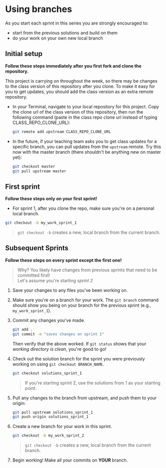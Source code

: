 # Using branches

As you start each sprint in this series you are strongly encouraged to:

* start from the previous solutions and build on them
* do your work on your own new local branch

## Initial setup

**Follow these steps immediately after you first fork and clone the repository.**

This project is carrying on throughout the week, so there may be changes to the class version of this repository after you clone.  To make it easy for you to get updates, you should add the class version as an extra remote repository.   

* In your Terminal, navigate to your local repository for this project. Copy the clone url of the class version of this repository, then run the following command (paste in the class repo clone url instead of typing CLASS_REPO_CLONE_URL):

    ```sh
    git remote add upstream CLASS_REPO_CLONE_URL
    ```

* In the future, if your teaching team asks you to get class updates for a specific branch, you can pull updates from the `upstream` remote.  Try this now with the master branch (there shouldn't be anything new on master yet):

    ```sh
    git checkout master
    git pull upstream master
    ```

## First sprint

**Follow these steps only on your first sprint!**

* For sprint 1, after you clone the repo, make sure you're on a personal local branch.  

```sh
git checkout -b my_work_sprint_1
```
   > `git checkout -b` creates a new, local branch from the current branch.



## Subsequent Sprints

**Follow these steps on every sprint except the first one!**
> Why? You likely have changes from previous sprints that need to be committed first!
\
Let's assume you're starting *sprint 2*

1. Save your changes to any files you've been working on.

1. Make sure you're on a branch for your work.  The `git branch` command should show you being on your branch for the previous sprint (e.g., `my_work_sprint_1`).

1. Commit any changes you've made.

   ```sh
   git add .
   git commit -m "saves changes on sprint 1"
   ```
   Then verify that the above worked.  If `git status` shows that your *working directory is clean*, you're good to go!


1. Check out the solution branch for the sprint you were previously  working on using `git checkout BRANCH_NAME`.  

   ```sh
   git checkout solutions_sprint_1
   ```
   > If you're starting sprint 2, use the solutions from 1 as your starting point.

1. Pull any changes to the branch from upstream, and push them to your origin:

    ```sh
    git pull upstream solutions_sprint_1
    git push origin solutions_sprint_1
    ```

1. Create a new branch for your work in this sprint.

   ```sh
   git checkout -b my_work_sprint_2
   ```
   > `git checkout -b` creates a new, local branch from the current branch.

1. Begin working!  Make all your commits on **YOUR** branch.
